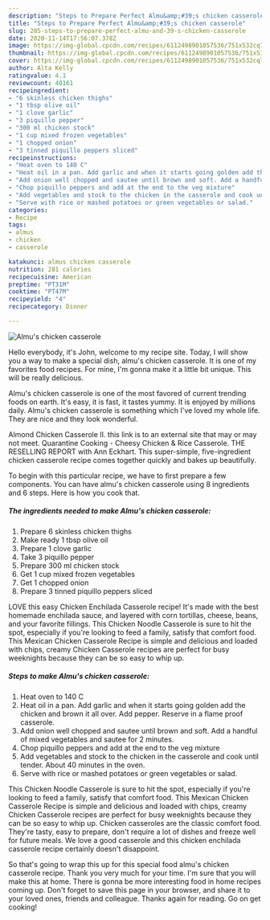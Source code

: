 ```yaml
---
description: "Steps to Prepare Perfect Almu&amp;#39;s chicken casserole"
title: "Steps to Prepare Perfect Almu&amp;#39;s chicken casserole"
slug: 285-steps-to-prepare-perfect-almu-and-39-s-chicken-casserole
date: 2020-11-14T17:56:07.378Z
image: https://img-global.cpcdn.com/recipes/6112498901057536/751x532cq70/almus-chicken-casserole-recipe-main-photo.jpg
thumbnail: https://img-global.cpcdn.com/recipes/6112498901057536/751x532cq70/almus-chicken-casserole-recipe-main-photo.jpg
cover: https://img-global.cpcdn.com/recipes/6112498901057536/751x532cq70/almus-chicken-casserole-recipe-main-photo.jpg
author: Alta Kelly
ratingvalue: 4.1
reviewcount: 40161
recipeingredient:
- "6 skinless chicken thighs"
- "1 tbsp olive oil"
- "1 clove garlic"
- "3 piquillo pepper"
- "300 ml chicken stock"
- "1 cup mixed frozen vegetables"
- "1 chopped onion"
- "3 tinned piquillo peppers sliced"
recipeinstructions:
- "Heat oven to 140 C"
- "Heat oil in a pan. Add garlic and when it starts going golden add the chicken and brown it all over. Add pepper. Reserve in a flame proof casserole."
- "Add onion well chopped and sautee until brown and soft. Add a handful of mixed vegetables and sautee for 2 minutes."
- "Chop piquillo peppers and add at the end to the veg mixture"
- "Add vegetables and stock to the chicken in the casserole and cook until tender.  About 40 minutes in the oven."
- "Serve with rice or mashed potatoes or green vegetables or salad."
categories:
- Recipe
tags:
- almus
- chicken
- casserole

katakunci: almus chicken casserole 
nutrition: 281 calories
recipecuisine: American
preptime: "PT31M"
cooktime: "PT47M"
recipeyield: "4"
recipecategory: Dinner

---
```



![Almu&#39;s chicken casserole](https://img-global.cpcdn.com/recipes/6112498901057536/751x532cq70/almus-chicken-casserole-recipe-main-photo.jpg)

Hello everybody, it's John, welcome to my recipe site. Today, I will show you a way to make a special dish, almu&#39;s chicken casserole. It is one of my favorites food recipes. For mine, I'm gonna make it a little bit unique. This will be really delicious.

Almu&#39;s chicken casserole is one of the most favored of current trending foods on earth. It's easy, it is fast, it tastes yummy. It is enjoyed by millions daily. Almu&#39;s chicken casserole is something which I've loved my whole life. They are nice and they look wonderful.

Almond Chicken Casserole II. this link is to an external site that may or may not meet. Quarantine Cooking - Cheesy Chicken &amp; Rice Casserole. THE RESELLING REPORT with Ann Eckhart. This super-simple, five-ingredient chicken casserole recipe comes together quickly and bakes up beautifully.


To begin with this particular recipe, we have to first prepare a few components. You can have almu&#39;s chicken casserole using 8 ingredients and 6 steps. Here is how you cook that.

<!--inarticleads1-->

##### The ingredients needed to make Almu&#39;s chicken casserole:

1. Prepare 6 skinless chicken thighs
1. Make ready 1 tbsp olive oil
1. Prepare 1 clove garlic
1. Take 3 piquillo pepper
1. Prepare 300 ml chicken stock
1. Get 1 cup mixed frozen vegetables
1. Get 1 chopped onion
1. Prepare 3 tinned piquillo peppers sliced


LOVE this easy Chicken Enchilada Casserole recipe! It&#39;s made with the best homemade enchilada sauce, and layered with corn tortillas, cheese, beans, and your favorite fillings. This Chicken Noodle Casserole is sure to hit the spot, especially if you&#39;re looking to feed a family, satisfy that comfort food. This Mexican Chicken Casserole Recipe is simple and delicious and loaded with chips, creamy Chicken Casserole recipes are perfect for busy weeknights because they can be so easy to whip up. 

<!--inarticleads2-->

##### Steps to make Almu&#39;s chicken casserole:

1. Heat oven to 140 C
1. Heat oil in a pan. Add garlic and when it starts going golden add the chicken and brown it all over. Add pepper. Reserve in a flame proof casserole.
1. Add onion well chopped and sautee until brown and soft. Add a handful of mixed vegetables and sautee for 2 minutes.
1. Chop piquillo peppers and add at the end to the veg mixture
1. Add vegetables and stock to the chicken in the casserole and cook until tender.  About 40 minutes in the oven.
1. Serve with rice or mashed potatoes or green vegetables or salad.


This Chicken Noodle Casserole is sure to hit the spot, especially if you&#39;re looking to feed a family, satisfy that comfort food. This Mexican Chicken Casserole Recipe is simple and delicious and loaded with chips, creamy Chicken Casserole recipes are perfect for busy weeknights because they can be so easy to whip up. Chicken casseroles are the classic comfort food. They&#39;re tasty, easy to prepare, don&#39;t require a lot of dishes and freeze well for future meals. We love a good casserole and this chicken enchilada casserole recipe certainly doesn&#39;t disappoint. 

So that's going to wrap this up for this special food almu&#39;s chicken casserole recipe. Thank you very much for your time. I'm sure that you will make this at home. There is gonna be more interesting food in home recipes coming up. Don't forget to save this page in your browser, and share it to your loved ones, friends and colleague. Thanks again for reading. Go on get cooking!
